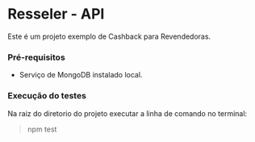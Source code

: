 # Resseler - API
Este é um projeto exemplo de Cashback para Revendedoras.

### Pré-requisitos
 - Serviço de MongoDB instalado local.

### Execução do testes
 Na raiz do diretorio do projeto executar a linha de comando no terminal:
 > npm test